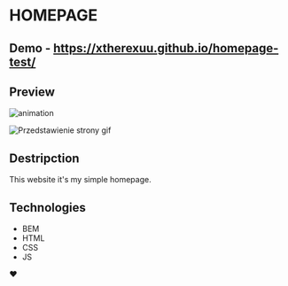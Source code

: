 # HOMEPAGE


## Demo - https://xtherexuu.github.io/homepage-test/

## Preview

![animation](https://user-images.githubusercontent.com/87069722/194731639-73daad14-1761-42c7-a85a-673f62900235.gif)

![Przedstawienie strony gif](files/animation.gif)

## Destripction
This website it's my simple homepage.

## Technologies
- BEM
- HTML
- CSS
- JS

 ❤
